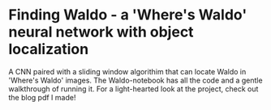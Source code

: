 # Finding Waldo - a 'Where's Waldo' neural network with object localization
A CNN paired with a sliding window algorithim that can locate Waldo in 'Where's Waldo' images.
The Waldo-notebook has all the code and a gentle walkthrough of running it.
For a light-hearted look at the project, check out the blog pdf I made!
